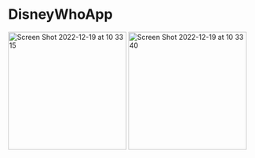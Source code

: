 # DisneyWhoApp
<img width="241" alt="Screen Shot 2022-12-19 at 10 33 15" src="https://user-images.githubusercontent.com/65808797/208342265-7119be8a-f17f-4329-b78e-f0e486f37188.png">
<img width="241" alt="Screen Shot 2022-12-19 at 10 33 40" src="https://user-images.githubusercontent.com/65808797/208342335-e44dfc4c-6ec2-45d1-b52d-05b45e1ca361.png">
